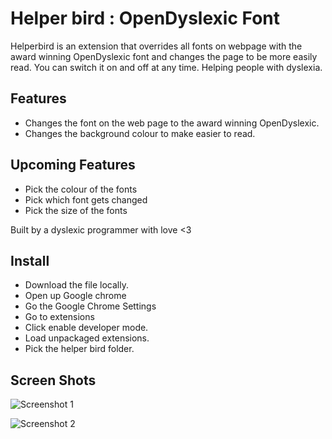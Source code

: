 Helper bird : OpenDyslexic Font
==========

Helperbird is an extension that overrides all fonts on webpage with the award winning OpenDyslexic font and  changes the page to be more easily read. You can switch it on and off at any time. Helping people with dyslexia.



Features
--------------

- Changes the font on the web page to the award winning OpenDyslexic.
- Changes the background colour to make easier to read.


Upcoming Features
-----------------

-  Pick the colour of the fonts
-  Pick which font gets changed
-  Pick the size of the fonts


Built by a dyslexic programmer with love <3

Install
--------------

- Download the file locally.
- Open up Google chrome
- Go the Google Chrome Settings
- Go to extensions
- Click enable developer mode.
- Load unpackaged extensions.
- Pick the helper bird folder.




Screen Shots
-------------

![Screenshot 1](http://www.projectbird.com/uploads/6/0/3/3/603320/8356809.png "Screenshot 1")

![Screenshot 2](http://www.projectbird.com/uploads/6/0/3/3/603320/9364543_orig.png "Screenshot 2")
